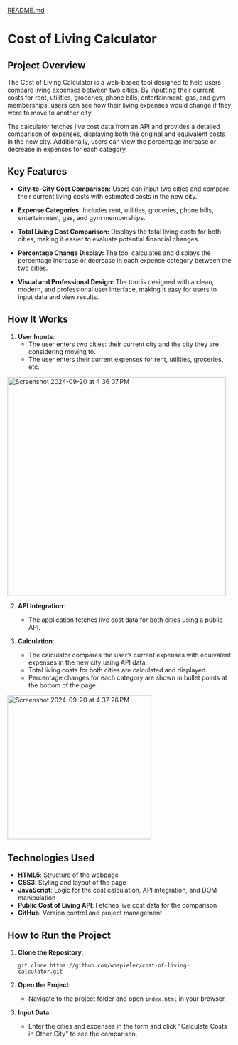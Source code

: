 [README.md](https://github.com/user-attachments/files/17081564/README.md)
# **Cost of Living Calculator**

## **Project Overview**

The Cost of Living Calculator is a web-based tool designed to help users compare living expenses between two cities. By inputting their current costs for rent, utilities, groceries, phone bills, entertainment, gas, and gym memberships, users can see how their living expenses would change if they were to move to another city.

The calculator fetches live cost data from an API and provides a detailed comparison of expenses, displaying both the original and equivalent costs in the new city. Additionally, users can view the percentage increase or decrease in expenses for each category.

## **Key Features**

- **City-to-City Cost Comparison:** Users can input two cities and compare their current living costs with estimated costs in the new city.
  
- **Expense Categories:** Includes rent, utilities, groceries, phone bills, entertainment, gas, and gym memberships.

- **Total Living Cost Comparison:** Displays the total living costs for both cities, making it easier to evaluate potential financial changes.

- **Percentage Change Display:** The tool calculates and displays the percentage increase or decrease in each expense category between the two cities.

- **Visual and Professional Design:** The tool is designed with a clean, modern, and professional user interface, making it easy for users to input data and view results.

## **How It Works**

1. **User Inputs**: 
   - The user enters two cities: their current city and the city they are considering moving to.
   - The user enters their current expenses for rent, utilities, groceries, etc.

  <img width="492" alt="Screenshot 2024-09-20 at 4 36 07 PM" src="https://github.com/user-attachments/assets/e90f1456-91db-460a-9c0b-02d36b6aca9d">

2. **API Integration**:
   - The application fetches live cost data for both cities using a public API.

3. **Calculation**:
   - The calculator compares the user’s current expenses with equivalent expenses in the new city using API data.
   - Total living costs for both cities are calculated and displayed.
   - Percentage changes for each category are shown in bullet points at the bottom of the page.
     
<img width="324" alt="Screenshot 2024-09-20 at 4 37 26 PM" src="https://github.com/user-attachments/assets/b7f5c97f-c2cc-4f24-960c-b6d0917b4e7b">


## **Technologies Used**

- **HTML5**: Structure of the webpage
- **CSS3**: Styling and layout of the page
- **JavaScript**: Logic for the cost calculation, API integration, and DOM manipulation
- **Public Cost of Living API**: Fetches live cost data for the comparison
- **GitHub**: Version control and project management

## **How to Run the Project**

1. **Clone the Repository**:
   ```
   git clone https://github.com/whspieler/cost-of-living-calculator.git
   ```

2. **Open the Project**:
   - Navigate to the project folder and open `index.html` in your browser.

3. **Input Data**:
   - Enter the cities and expenses in the form and click "Calculate Costs in Other City" to see the comparison.



